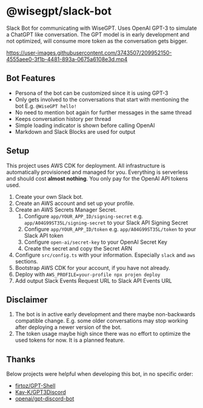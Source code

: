 # @wisegpt/slack-bot

Slack Bot for communicating with WiseGPT. Uses OpenAI GPT-3 to simulate a ChatGPT like conversation. The GPT model is in early development and not optimized, will consume more token as the conversation gets bigger.

https://user-images.githubusercontent.com/3743507/209952150-4555aee0-3f1b-4481-893a-0675a6108e3d.mp4

## Bot Features

- Persona of the bot can be customized since it is using GPT-3
- Only gets involved to the conversations that start with mentioning the bot E.g. `@WiseGPT hello!`
- No need to mention bot again for further messages in the same thread
- Keeps conversation history per thread
- Simple loading indicator is shown before calling OpenAI
- Markdown and Slack Blocks are used for output

## Setup

This project uses AWS CDK for deployment. All infrastructure is automatically provisioned and managed for you. Everything is serverless and should cost **almost nothing**. You only pay for the OpenAI API tokens used.

1. Create your own Slack bot.
2. Create an AWS account and set up your profile.
3. Create an AWS Secrets Manager Secret.
   1. Configure `app/YOUR_APP_ID/signing-secret` e.g. `app/A04G99ST35L/signing-secret` to your Slack API Signing Secret
   2. Configure `app/YOUR_APP_ID/token` e.g. `app/A04G99ST35L/token` to your Slack API token
   3. Configure `open-ai/secret-key` to your OpenAI Secret Key
   4. Create the secret and copy the Secret ARN
4. Configure `src/config.ts` with your information. Especially `slack` and `aws` sections.
5. Bootstrap AWS CDK for your account, if you have not already.
6. Deploy with `AWS_PROFILE=your-profile npx projen deploy`
7. Add output Slack Events Request URL to Slack API Events URL

## Disclaimer

1. The bot is in active early development and there maybe non-backwards compatible change. E.g. some older conversations may stop working after deploying a newer version of the bot.
2. The token usage maybe high since there was no effort to optimize the used tokens for now. It is a planned feature.

## Thanks

Below projects were helpful when developing this bot, in no specific order:

- [firtoz/GPT-Shell](https://github.com/firtoz/GPT-Shell)
- [Kav-K/GPT3Discord](https://github.com/Kav-K/GPT3Discord)
- [openai/gpt-discord-bot](https://github.com/openai/gpt-discord-bot)
